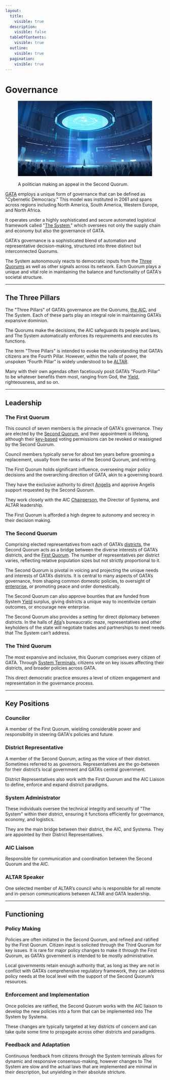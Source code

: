 ```yaml
---
layout:
  title:
    visible: true
  description:
    visible: false
  tableOfContents:
    visible: true
  outline:
    visible: true
  pagination:
    visible: true
---
```


# Governance

<figure><img src="../../../.gitbook/assets/quorums.png" alt=""><figcaption><p>A politician making an appeal in the Second Quorum.</p></figcaption></figure>

[GATA](../) employs a unique form of governance that can be defined as "Cybernetic Democracy." This model was instituted in 2061 and spans across regions including North America, South America, Western Europe, and North Africa.

It operates under a highly sophisticated and secure automated logistical framework called "[The System](the-system.md)," which oversees not only the supply chain and economy but also the governance of GATA.

GATA's governance is a sophisticated blend of automation and representative decision-making, structured into three distinct but interconnected Quorums.&#x20;

The System autonomously reacts to democratic inputs from the [Three Quorums](governance.md#leadership) as well as other signals across its network. Each Quorum plays a unique and vital role in maintaining the balance and functionality of GATA's societal structure.

***

## The Three Pillars

The "Three Pillars" of GATA’s governance are the Quorums, [the AIC](../institutions/atlan-information-control.md), and The System. Each of these parts play an integral role in maintaining GATA’s expansive dominion.

The Quorums make the decisions, the AIC safeguards its people and laws, and The System automatically enforces its requirements and executes its functions.

The term "Three Pillars" is intended to evoke the understanding that GATA’s citizens are the Fourth Pillar. However, within the halls of power, the unspoken “Fourth Pillar” is widely understood to be [ALTAR](../institutions/altar.md).

Many with their own agendas often facetiously posit GATA’s "Fourth Pillar" to be whatever benefits them most, ranging from God, the [Yield](yield.md), righteousness, and so on.

***

## Leadership

### **The First Quorum**

This council of seven members is the pinnacle of GATA's governance. They are elected by the [Second Quorum](governance.md#the-second-quorum), and their appointment is lifelong, although their [key-based](keys.md) voting permissions can be revoked or reassigned by the Second Quorum.

Council members typically serve for about ten years before grooming a replacement, usually from the ranks of the Second Quorum, and retiring.

The First Quorum holds significant influence, overseeing major policy decisions and the overarching direction of GATA, akin to a governing board.&#x20;

They have the exclusive authority to direct [Angelis](../military-and-defense/angelis.md) and approve Angelis support requested by the Second Quorum.

They work closely with the AIC [Chairperson](../institutions/atlan-information-control.md#leadership-and-governance), the Director of Systema, and ALTAR leadership.

The First Quorum is afforded a high degree to autonomy and secrecy in their decision making.

### **The Second Quorum**

Comprising elected representatives from each of GATA’s [districts](districts.md), the Second Quorum acts as a bridge between the diverse interests of GATA’s districts, and the [First Quorum](governance.md#the-first-quorum). The number of representatives per district varies, reflecting relative population sizes but not strictly proportional to it.

The Second Quorum is pivotal in voicing and projecting the unique needs and interests of GATA’s districts. It is central to many aspects of GATA’s governance, from shaping common domestic policies, to oversight of [enterprise](../enterprise/), or promoting peace and order domestically.

The Second Quorum can also approve bounties that are funded from System [Yield](yield.md) surplus, giving districts a unique way to incentivize certain outcomes, or encourage new enterprise.

The Second Quorum also provides a setting for direct diplomacy between districts. In the halls of [Atla](../key-locations/atla.md)’s bureaucratic maze, representatives and other keyholders of the state will negotiate trades and partnerships to meet needs that The System can’t address.

### **The Third Quorum**

The most expansive and inclusive, this Quorum comprises every citizen of GATA. Through [System Terminals](the-system.md#system-terminals), citizens vote on key issues affecting their districts, and broader policies across GATA.

This direct democratic practice ensures a level of citizen engagement and representation in the governance process.

***

## Key Positions

### Councilor

A member of the First Quorum, wielding considerable power and responsibility in steering GATA's policies and future.

### District Representative

A member of the Second Quorum, acting as the voice of their district. Sometimes referred to as governors. Representatives are the go-between for their district’s local government and GATA’s central government.

District Representatives also work with the First Quorum and the AIC Liaison to define, enforce and expand district paradigms.

### System Administrator

These individuals oversee the technical integrity and security of "The System" within their district, ensuring it functions efficiently for governance, economy, and logistics.

They are the main bridge between their district, the AIC, and Systema. They are appointed by their District Representatives.

### AIC Liaison

Responsible for communication and coordination between the Second Quorum and the AIC.

### ALTAR Speaker

One selected member of ALTAR’s council who is responsible for all remote and in-person communications between ALTAR and GATA leadership.

***

## Functioning

### **Policy Making**

Policies are often initiated in the Second Quorum, and refined and ratified by the First Quorum. Citizen input is solicited through the Third Quorum for key issues. It is rare for major policy changes to make it through the First Quorum, as GATA’s government is intended to be mostly administrative.

Local governments retain enough authority that, as long as they are not in conflict with GATA’s comprehensive regulatory framework, they can address policy needs at the local level with the support of the Second Quorum’s resources.

### **Enforcement and Implementation**

Once policies are ratified, the Second Quorum works with the AIC liaison to develop the new policies into a form that can be implemented into The System by Systema.

These changes are typically targeted at key districts of concern and can take quite some time to propagate across other districts and paradigms.

### **Feedback and Adaptation**

Continuous feedback from citizens through the System terminals allows for dynamic and responsive consensus-making, however changes to The System are slow and the actual laws that are implemented are minimal in their description, but unyielding in their absolute stricture.
